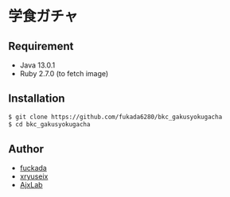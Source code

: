 # 学食ガチャ


## Requirement
- Java 13.0.1
- Ruby 2.7.0 (to fetch image)

## Installation
```sh
$ git clone https://github.com/fukada6280/bkc_gakusyokugacha
$ cd bkc_gakusyokugacha
```

## Author
- [fuckada](https://github.com/fukada6280)
- [xryuseix](https://github.com/xryuseix)
- [AjxLab](https://github.com/AjxLab/)
